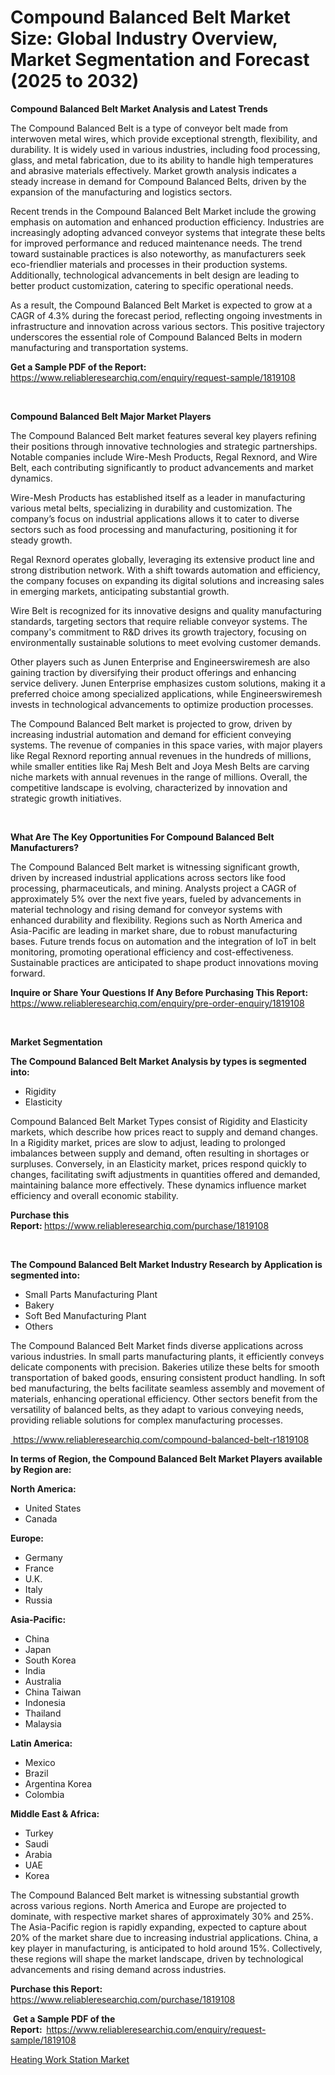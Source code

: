 <p><h1>Compound Balanced Belt Market Size: Global Industry Overview, Market Segmentation and Forecast (2025 to 2032)</h1></p><p><strong>Compound Balanced Belt Market Analysis and Latest Trends</strong></p>
<p><p>The Compound Balanced Belt is a type of conveyor belt made from interwoven metal wires, which provide exceptional strength, flexibility, and durability. It is widely used in various industries, including food processing, glass, and metal fabrication, due to its ability to handle high temperatures and abrasive materials effectively. Market growth analysis indicates a steady increase in demand for Compound Balanced Belts, driven by the expansion of the manufacturing and logistics sectors.</p><p>Recent trends in the Compound Balanced Belt Market include the growing emphasis on automation and enhanced production efficiency. Industries are increasingly adopting advanced conveyor systems that integrate these belts for improved performance and reduced maintenance needs. The trend toward sustainable practices is also noteworthy, as manufacturers seek eco-friendlier materials and processes in their production systems. Additionally, technological advancements in belt design are leading to better product customization, catering to specific operational needs.</p><p>As a result, the Compound Balanced Belt Market is expected to grow at a CAGR of 4.3% during the forecast period, reflecting ongoing investments in infrastructure and innovation across various sectors. This positive trajectory underscores the essential role of Compound Balanced Belts in modern manufacturing and transportation systems.</p></p>
<p><strong>Get a Sample PDF of the Report:&nbsp;</strong> <a href="https://www.reliableresearchiq.com/enquiry/request-sample/1819108?utm_campaign=1119&utm_medium=2&utm_source=Github&utm_content=ia&utm_term=18022025&utm_id=compound-balanced-belt">https://www.reliableresearchiq.com/enquiry/request-sample/1819108</a></p>
<p>&nbsp;</p>
<p><strong>Compound Balanced Belt Major Market Players</strong></p>
<p><p>The Compound Balanced Belt market features several key players refining their positions through innovative technologies and strategic partnerships. Notable companies include Wire-Mesh Products, Regal Rexnord, and Wire Belt, each contributing significantly to product advancements and market dynamics.</p><p>Wire-Mesh Products has established itself as a leader in manufacturing various metal belts, specializing in durability and customization. The company’s focus on industrial applications allows it to cater to diverse sectors such as food processing and manufacturing, positioning it for steady growth.</p><p>Regal Rexnord operates globally, leveraging its extensive product line and strong distribution network. With a shift towards automation and efficiency, the company focuses on expanding its digital solutions and increasing sales in emerging markets, anticipating substantial growth.</p><p>Wire Belt is recognized for its innovative designs and quality manufacturing standards, targeting sectors that require reliable conveyor systems. The company's commitment to R&D drives its growth trajectory, focusing on environmentally sustainable solutions to meet evolving customer demands.</p><p>Other players such as Junen Enterprise and Engineerswiremesh are also gaining traction by diversifying their product offerings and enhancing service delivery. Junen Enterprise emphasizes custom solutions, making it a preferred choice among specialized applications, while Engineerswiremesh invests in technological advancements to optimize production processes.</p><p>The Compound Balanced Belt market is projected to grow, driven by increasing industrial automation and demand for efficient conveying systems. The revenue of companies in this space varies, with major players like Regal Rexnord reporting annual revenues in the hundreds of millions, while smaller entities like Raj Mesh Belt and Joya Mesh Belts are carving niche markets with annual revenues in the range of millions. Overall, the competitive landscape is evolving, characterized by innovation and strategic growth initiatives.</p></p>
<p>&nbsp;</p>
<p><strong>What Are The Key Opportunities For Compound Balanced Belt Manufacturers?</strong></p>
<p><p>The Compound Balanced Belt market is witnessing significant growth, driven by increased industrial applications across sectors like food processing, pharmaceuticals, and mining. Analysts project a CAGR of approximately 5% over the next five years, fueled by advancements in material technology and rising demand for conveyor systems with enhanced durability and flexibility. Regions such as North America and Asia-Pacific are leading in market share, due to robust manufacturing bases. Future trends focus on automation and the integration of IoT in belt monitoring, promoting operational efficiency and cost-effectiveness. Sustainable practices are anticipated to shape product innovations moving forward.</p></p>
<p><strong>Inquire or Share Your Questions If Any Before Purchasing This Report:</strong> <a href="https://www.reliableresearchiq.com/enquiry/pre-order-enquiry/1819108?utm_campaign=1119&utm_medium=2&utm_source=Github&utm_content=ia&utm_term=18022025&utm_id=compound-balanced-belt">https://www.reliableresearchiq.com/enquiry/pre-order-enquiry/1819108</a></p>
<p>&nbsp;</p>
<p><strong>Market Segmentation</strong></p>
<p><strong>The Compound Balanced Belt Market Analysis by types is segmented into:</strong></p>
<p><ul><li>Rigidity</li><li>Elasticity</li></ul></p>
<p><p>Compound Balanced Belt Market Types consist of Rigidity and Elasticity markets, which describe how prices react to supply and demand changes. In a Rigidity market, prices are slow to adjust, leading to prolonged imbalances between supply and demand, often resulting in shortages or surpluses. Conversely, in an Elasticity market, prices respond quickly to changes, facilitating swift adjustments in quantities offered and demanded, maintaining balance more effectively. These dynamics influence market efficiency and overall economic stability.</p></p>
<p><strong>Purchase this Report:&nbsp;</strong><a href="https://www.reliableresearchiq.com/purchase/1819108?utm_campaign=1119&utm_medium=2&utm_source=Github&utm_content=ia&utm_term=18022025&utm_id=compound-balanced-belt">https://www.reliableresearchiq.com/purchase/1819108</a></p>
<p>&nbsp;</p>
<p><strong>The Compound Balanced Belt Market Industry Research by Application is segmented into:</strong></p>
<p><ul><li>Small Parts Manufacturing Plant</li><li>Bakery</li><li>Soft Bed Manufacturing Plant</li><li>Others</li></ul></p>
<p><p>The Compound Balanced Belt Market finds diverse applications across various industries. In small parts manufacturing plants, it efficiently conveys delicate components with precision. Bakeries utilize these belts for smooth transportation of baked goods, ensuring consistent product handling. In soft bed manufacturing, the belts facilitate seamless assembly and movement of materials, enhancing operational efficiency. Other sectors benefit from the versatility of balanced belts, as they adapt to various conveying needs, providing reliable solutions for complex manufacturing processes.</p></p>
<p><a href="https://www.reliableresearchiq.com/compound-balanced-belt-r1819108?utm_campaign=1119&utm_medium=2&utm_source=Github&utm_content=ia&utm_term=18022025&utm_id=compound-balanced-belt">&nbsp;https://www.reliableresearchiq.com/compound-balanced-belt-r1819108</a></p>
<p><strong>In terms of Region, the Compound Balanced Belt Market Players available by Region are:</strong></p>
<p>
    <p> <strong> North America: </strong>
        <ul>
            <li>United States</li>
            <li>Canada</li>
        </ul>
        </p> 
    <p> <strong> Europe: </strong>
        <ul>
            <li>Germany</li>
            <li>France</li>
            <li>U.K.</li>
            <li>Italy</li>
            <li>Russia</li>
        </ul>
        </p> 
    <p> <strong> Asia-Pacific: </strong>
        <ul>
            <li>China</li>
            <li>Japan</li>
            <li>South Korea</li>
            <li>India</li>
            <li>Australia</li>
            <li>China Taiwan</li>
            <li>Indonesia</li>
            <li>Thailand</li>
            <li>Malaysia</li>
        </ul>
        </p> 
    <p> <strong> Latin America: </strong>
        <ul>
            <li>Mexico</li>
            <li>Brazil</li>
            <li>Argentina Korea</li>
            <li>Colombia</li>
        </ul>
        </p> 
    <p> <strong> Middle East & Africa: </strong>
        <ul>
            <li>Turkey</li>
            <li>Saudi</li>
            <li>Arabia</li>
            <li>UAE</li>
            <li>Korea</li>
        </ul>
    </p>
    </p>
<p><p>The Compound Balanced Belt market is witnessing substantial growth across various regions. North America and Europe are projected to dominate, with respective market shares of approximately 30% and 25%. The Asia-Pacific region is rapidly expanding, expected to capture about 20% of the market share due to increasing industrial applications. China, a key player in manufacturing, is anticipated to hold around 15%. Collectively, these regions will shape the market landscape, driven by technological advancements and rising demand across industries.</p></p>
<p><strong>Purchase this Report: </strong><a href="https://www.reliableresearchiq.com/purchase/1819108?utm_campaign=1119&utm_medium=2&utm_source=Github&utm_content=ia&utm_term=18022025&utm_id=compound-balanced-belt">https://www.reliableresearchiq.com/purchase/1819108</a></p>
<p>&nbsp;<strong>Get a Sample PDF of the Report:&nbsp;&nbsp;</strong><a href="https://www.reliableresearchiq.com/enquiry/request-sample/1819108?utm_campaign=1119&utm_medium=2&utm_source=Github&utm_content=ia&utm_term=18022025&utm_id=compound-balanced-belt">https://www.reliableresearchiq.com/enquiry/request-sample/1819108</a></p>
<p><strong></strong></p>
<p><p><a href="https://github.com/seibttullyjh/Market-Research-Report-List-1/blob/main/heating-work-station-market.md?utm_campaign=1119&utm_medium=2&utm_source=Github&utm_content=ia&utm_term=18022025&utm_id=compound-balanced-belt">Heating Work Station Market</a></p></p>